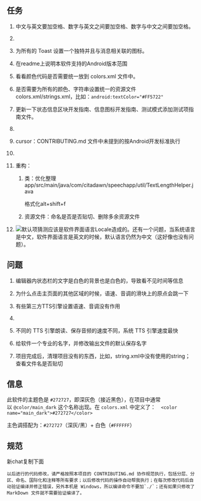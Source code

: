 ## 任务

1. 中文与英文要加空格、数字与英文之间要加空格、数字与中文之间要加空格。

2. 

3. 为所有的 Toast 设置一个独特并且与消息相关联的图标。

4. 在readme上说明本软件支持的Android版本范围

5. 看看颜色代码是否需要统一放到 colors.xml 文件中。

6. 是否需要为所有的颜色、字符串设置统一的资源文件colors.xml/strings.xml，比如：`android:textColor="#FF5722"`

7. 更新一下状态信息区块开发指南、信息图标开发指南、测试模式添加测试项指南文件。

8. 

9. cursor：CONTRIBUTING.md 文件中未提到的按Android开发标准执行

10. 

11. 重构：
    
    1. 类：优化整理app/src/main/java/com/citadawn/speechapp/util/TextLengthHelper.java
       
       格式化alt+shift+f
    
    2. 资源文件：命名是否是否贴切、删除多余资源文件

12. ![](D:\Users\24858\Pictures\MarkText\2025-08-01-11-33-19-image.png)默认项猜测应该是软件界面语言Locale造成的。还有一个问题，当系统语言是中文，软件界面语言是英文的时候，默认语言仍然为中文（这好像也没有问题）。

## 问题

1. 编辑器内状态栏的文字是白色的背景也是白色的，导致看不见时间等信息

2. 为什么点击主页面的其他区域的时候，语速、音调的滑块上的原点会跳一下

3. 有些第三方TTS引擎设置语速、音调没有作用

4. 

5. 不同的 TTS 引擎朗读、保存音频的速度不同，系统 TTS 引擎速度最快

6. 给软件一个专业的名字，并修改输出文件的默认保存名字

7. 项目完成后，清理项目没有的东西，比如，string.xml中没有使用的string；查看文件名是否贴切

## 信息

此软件的主题色是 `#272727`，即深灰色（接近黑色），在项目中通常以 `@color/main_dark` 这个名称出现。在 `colors.xml` 中定义了：`  <color name="main_dark">#272727</color>`

主色调搭配为：`#272727`（深灰/黑）+ 白色（`#FFFFFF`）

## 规范

新chat复制下面

```
以后进行的代码修改，请严格按照本项目的 CONTRIBUTING.md 协作规范执行，包括分层、分区、命名、国际化和注释等所有要求；以后修改代码的操作自动帮我执行；在每次修改代码后自动验证编译并修正错误，另外本机是 Windows，所以编译命令不要加`./`；还有如果只修改了 MarkDown 文件就不需要验证编译了。
```